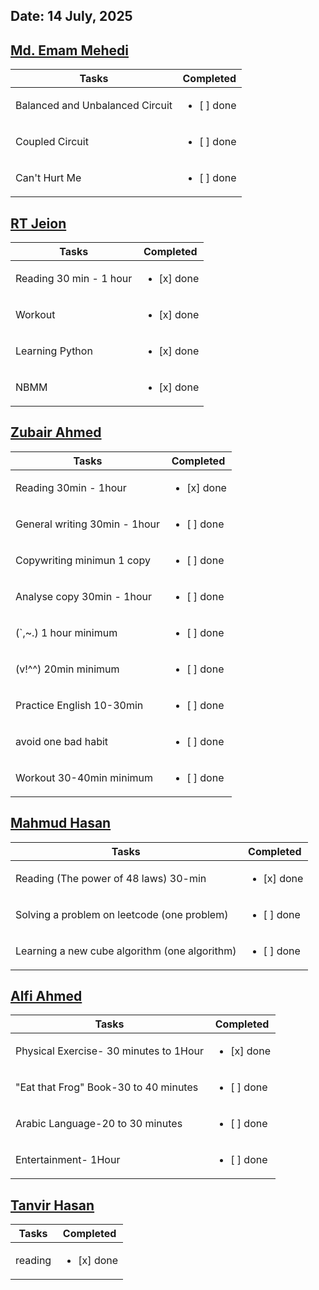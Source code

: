 ## Date: 14 July, 2025


## [Md. Emam Mehedi](https://github.com/mdemammehedi-159)
|Tasks|Completed|
|-------|-----|
|Balanced and Unbalanced Circuit | <ul><li>[ ] done</li></ul>|
|Coupled Circuit                 | <ul><li>[ ] done</li></ul>|
|Can't Hurt Me                   | <ul><li>[ ] done</li></ul>|
## [RT Jeion](https://github.com/RT-Jeion)
|Tasks|Completed|
|-------|-----|
|Reading 30 min - 1 hour| <ul><li>[x] done</li></ul>|
|Workout                | <ul><li>[x] done</li></ul>|
|Learning Python        |<ul><li>[x] done</li></ul>|
|NBMM                   |<ul><li>[x] done</li></ul>|
## [Zubair Ahmed](https://github.com/zubair-rex) 
|Tasks|Completed|
|-------|-----|
|Reading 30min - 1hour         | <ul><li>[x] done</li></ul>|
|General writing 30min - 1hour | <ul><li>[ ] done</li></ul>|
|Copywriting minimun 1 copy    | <ul><li>[ ] done</li></ul>|
|Analyse copy 30min - 1hour    | <ul><li>[ ] done</li></ul>|
|(`,~.) 1 hour minimum         | <ul><li>[ ] done</li></ul>|
|(v!^^) 20min minimum          | <ul><li>[ ] done</li></ul>|
|Practice English 10-30min     | <ul><li>[ ] done</li></ul>|
|avoid one bad habit           | <ul><li>[ ] done</li></ul>|
|Workout 30-40min minimum      | <ul><li>[ ] done</li></ul>|
## [Mahmud Hasan](https://github.com/mahmud1223)
|Tasks|Completed|
|-------|-----|
|Reading (The power of 48 laws) 30-min        | <ul><li>[x] done</li></ul>|
|Solving a problem on leetcode (one problem)  | <ul><li>[ ] done</li></ul>|
|Learning a new cube algorithm (one algorithm)| <ul><li>[ ] done</li></ul>|
## [Alfi Ahmed](https://github.com/alfiahmed160)
|Tasks|Completed|
|-------|-----|
| Physical Exercise- 30 minutes to 1Hour | <ul><li>[x] done</li></ul>|
|"Eat that Frog" Book-30 to 40 minutes   | <ul><li>[ ] done</li></ul>|
|Arabic Language-20 to 30 minutes        | <ul><li>[ ] done</li></ul>|
|Entertainment- 1Hour                    | <ul><li>[ ] done</li></ul>|
## [Tanvir Hasan](https://github.com/tanvir7hasan)
|Tasks|Completed|
|-------|-----|
|reading | <ul><li>[x] done</li></ul>|
